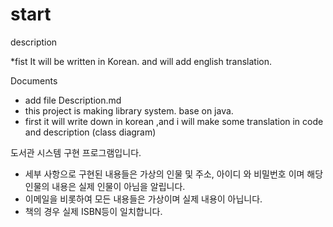 # start
description

*fist It will be written in Korean. and will add english translation.

Documents 
- add file Description.md
- this project is making library system. base on java. 
- first it will write down in korean ,and i will make some translation in code and description (class diagram)

도서관 시스템 구현 프로그램입니다.
- 세부 사항으로 구현된 내용들은 가상의 인물 및 주소, 아이디 와 비밀번호 이며 해당 인물의 내용은 실제 인물이 아님을 알립니다.
- 이메일을 비롯하여 모든 내용들은 가상이며 실제 내용이 아닙니다.
- 책의 경우 실제 ISBN등이 일치합니다.

